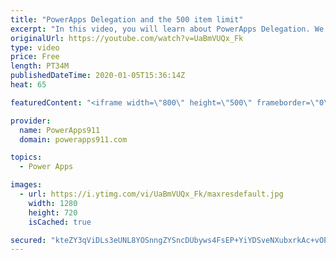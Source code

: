 ```yaml
---
title: "PowerApps Delegation and the 500 item limit"
excerpt: "In this video, you will learn about PowerApps Delegation. We talk about what is delegation, how it varies based on three different criteria, data source, function, and operator, and some tips to deal with it. Functions covered include Filter, Search, Collect, CountRows, Distinct, and more. Also, we use"
originalUrl: https://youtube.com/watch?v=UaBmVUQx_Fk
type: video
price: Free
length: PT34M
publishedDateTime: 2020-01-05T15:36:14Z
heat: 65

featuredContent: "<iframe width=\"800\" height=\"500\" frameborder=\"0\" src=\"https://www.youtube.com/embed/UaBmVUQx_Fk\" allow=\"accelerometer; autoplay; encrypted-media; gyroscope; picture-in-picture\" allowfullscreen></iframe>"

provider:
  name: PowerApps911
  domain: powerapps911.com

topics:
  - Power Apps

images:
  - url: https://i.ytimg.com/vi/UaBmVUQx_Fk/maxresdefault.jpg
    width: 1280
    height: 720
    isCached: true

secured: "kteZY3qViDLs3eUNL8YOSnngZYSncDUbyws4FsEP+YiYDSveNXubxrkAc+vOP0sfunxfVwCWmGvrkeK7mLNYOcL7HAt96I5gHp3nWgF9sqQWlw4zAi+Z0XiS6Fk1NQBIsFTuVfhOh6e5ECwX91gvYqXUaHPPE0oBIEg6XXbE2Iy0jO+ZMQrhZuiMnqA0nVuNi+YGuLVmbE5u0ObPSLU1phWzuHIjFYnX2nJGYl0ehqiSzY5/Ote8u1cDnywlJB7u00JcO284PaQphCMl2JWXMjFfZtfMX/LCJ7sUr8w4PdgIvvj/bz4h2+L3JkWZ3VhWbz+lZT0caouO3dkXedcx8XRrntHge7/OvZGOaoa+pH+7N+2rpX8aj0mFtmPnLoOsuU3P9I6+5UVCRTLMkCTWj3cOpdocq3SyyrH+B6VKxFw=;BR+0i5rOuZJLyn9YPAXH9Q=="
---
```


